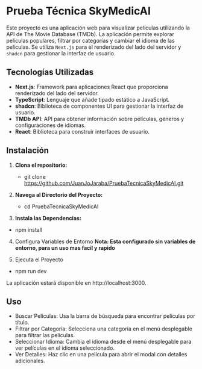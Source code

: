 # Prueba Técnica SkyMedicAI

Este proyecto es una aplicación web para visualizar películas utilizando la API de The Movie Database (TMDb). La aplicación permite explorar películas populares, filtrar por categorías y cambiar el idioma de las películas. Se utiliza `Next.js` para el renderizado del lado del servidor y `shadcn` para gestionar la interfaz de usuario.

## Tecnologías Utilizadas

- **Next.js**: Framework para aplicaciones React que proporciona renderizado del lado del servidor.
- **TypeScript**: Lenguaje que añade tipado estático a JavaScript.
- **shadcn**: Biblioteca de componentes UI para gestionar la interfaz de usuario.
- **TMDb API**: API para obtener información sobre películas, géneros y configuraciones de idiomas.
- **React**: Biblioteca para construir interfaces de usuario.

## Instalación

1. **Clona el repositorio:**

   - git clone https://github.com/JuanJoJaraba/PruebaTecnicaSkyMedicAI.git
   
   
2. **Navega al Directorio del Proyecto:**
   
   - cd PruebaTecnicaSkyMedicAI


3. **Instala las Dependencias:**


- npm install


4. Configura Variables de Entorno
**Nota: Esta configurado sin variables de entorno, para un uso mas facil y rapido**


5. Ejecuta el Proyecto

- npm run dev

La aplicación estará disponible en http://localhost:3000.


## Uso
- Buscar Películas: Usa la barra de búsqueda para encontrar películas por título.
- Filtrar por Categoría: Selecciona una categoría en el menú desplegable para filtrar las películas.
- Seleccionar Idioma: Cambia el idioma desde el menú desplegable para ver películas en el idioma seleccionado.
- Ver Detalles: Haz clic en una película para abrir el modal con detalles adicionales.




 
 
